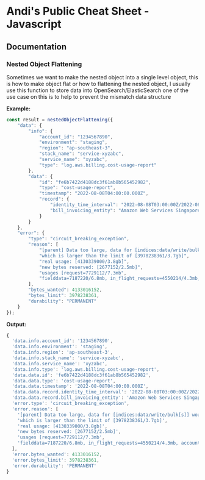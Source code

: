 # Andi's Public Cheat Sheet - Javascript

## Documentation

### Nested Object Flattening
Sometimes we want to make the nested object into a single level object, this is how to make object flat or how to flattening the nested object, I usually use this function to store data into OpenSearch/ElasticSearch one of the use case on this is to help to prevent the mismatch data structure

**Example:**

```Javascript
const result = nestedObjectFlattening({
    "data": {
        "info": {
            "account_id": "1234567890",
            "environment": "staging",
            "region": "ap-southeast-3",
            "stack_name": "service-xyzabc",
            "service_name": "xyzabc",
            "type": "log.aws.billing.cost-usage-report"
        },
        "data": {
            "id": "fe6b7422d4188dc3f61ab8b565452982",
            "type": "cost-usage-report",
            "timestamp": "2022-08-08T04:00:00.000Z",
            "record": {
                "identity_time_interval": "2022-08-08T03:00:00Z/2022-08-08T04:00:00Z",
                "bill_invoicing_entity": "Amazon Web Services Singapore Private Limited",
            }
        }
    },
    "error": {
        "type": "circuit_breaking_exception",
        "reason": [
            "[parent] Data too large, data for [indices:data/write/bulk[s]] would be [4133016152/3.8gb]", 
            "which is larger than the limit of [3978238361/3.7gb]", 
            "real usage: [4130339000/3.8gb]", 
            "new bytes reserved: [2677152/2.5mb]", 
            "usages [request=7729112/7.3mb", 
            "fielddata=7187220/6.8mb, in_flight_requests=4550214/4.3mb, accounting=48822868/46.5mb]"
        ],
        "bytes_wanted": 4133016152,
        "bytes_limit": 3978238361,
        "durability": "PERMANENT"
    }
});
```

**Output:**

```Javascript
{
  'data.info.account_id': '1234567890',
  'data.info.environment': 'staging',
  'data.info.region': 'ap-southeast-3',
  'data.info.stack_name': 'service-xyzabc',
  'data.info.service_name': 'xyzabc',
  'data.info.type': 'log.aws.billing.cost-usage-report',
  'data.data.id': 'fe6b7422d4188dc3f61ab8b565452982',
  'data.data.type': 'cost-usage-report',
  'data.data.timestamp': '2022-08-08T04:00:00.000Z',
  'data.data.record.identity_time_interval': '2022-08-08T03:00:00Z/2022-08-08T04:00:00Z',
  'data.data.record.bill_invoicing_entity': 'Amazon Web Services Singapore Private Limited',
  'error.type': 'circuit_breaking_exception',
  'error.reason': [
    '[parent] Data too large, data for [indices:data/write/bulk[s]] would be [4133016152/3.8gb]',
    'which is larger than the limit of [3978238361/3.7gb]',
    'real usage: [4130339000/3.8gb]',
    'new bytes reserved: [2677152/2.5mb]',
    'usages [request=7729112/7.3mb',
    'fielddata=7187220/6.8mb, in_flight_requests=4550214/4.3mb, accounting=48822868/46.5mb]'
  ],
  'error.bytes_wanted': 4133016152,
  'error.bytes_limit': 3978238361,
  'error.durability': 'PERMANENT'
}
```
